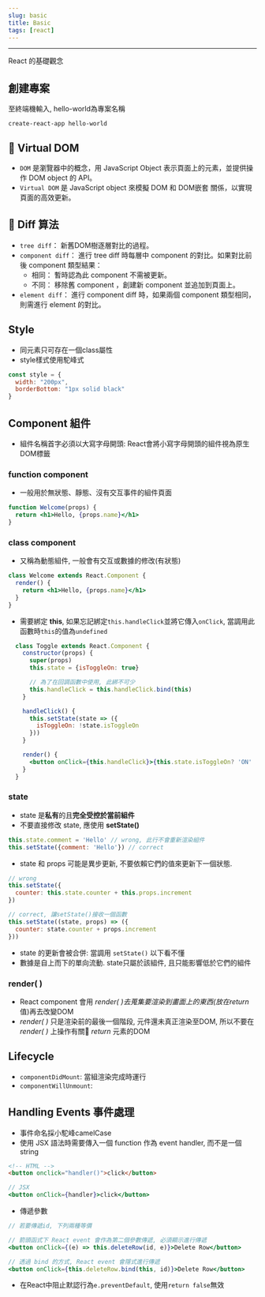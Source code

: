 ```yaml
---
slug: basic
title: Basic
tags: [react]
---
```

***

React 的基礎觀念

## 創建專案
至終端機輸入, hello-world為專案名稱
```terminal
create-react-app hello-world
```

## 🧱 Virtual DOM
- <code>DOM</code> 是瀏覽器中的概念，用 JavaScript Object 表示頁面上的元素，並提供操作 DOM object 的 API。
- <code>Virtual DOM</code> 是 JavaScript object 來模擬 DOM 和 DOM嵌套 關係，以實現頁面的高效更新。

## 🧱 Diff 算法
- <code>tree diff</code>： 新舊DOM樹逐層對比的過程。
- <code>component diff</code>： 進行 tree diff 時每層中 component 的對比。如果對比前後 component 類型結果： <br />
  - 相同： 暫時認為此 component 不需被更新。 <br />
  - 不同： 移除舊 component ，創建新 component 並追加到頁面上。
- <code>element diff</code>： 進行 component diff 時，如果兩個 component 類型相同，則需進行 element 的對比。

## Style
- 同元素只可存在一個class屬性
- style樣式使用駝峰式
```jsx
const style = {
  width: "200px",
  borderBottom: "1px solid black"
}
```

## Component 組件
- 組件名稱首字必須以大寫字母開頭: React會將小寫字母開頭的組件視為原生DOM標籤
### function component
- 一般用於無狀態、靜態、沒有交互事件的組件頁面
```jsx
function Welcome(props) {
  return <h1>Hello, {props.name}</h1>
}
```

### class component
- 又稱為動態組件, 一般會有交互或數據的修改(有狀態)
```jsx
class Welcome extends React.Component {
  render() {
    return <h1>Hello, {props.name}</h1>
  }
}
```
- 需要綁定 **this**, 如果忘記綁定`this.handleClick`並將它傳入`onClick`, 當調用此函數時`this`的值為`undefined`
```jsx
  class Toggle extends React.Component {
    constructor(props) {
      super(props)
      this.state = {isToggleOn: true}

      // 為了在回調函數中使用, 此綁不可少
      this.handleClick = this.handleClick.bind(this)
    }

    handleClick() {
      this.setState(state => ({
        isToggleOn: !state.isToggleOn
      }))
    }

    render() {
      <button onClick={this.handleClick}>{this.state.isToggleOn? 'ON' : 'OFF' }</button>
    }
  }

```

### state
- state 是**私有**的且**完全受控於當前組件**
- 不要直接修改 state, 應使用 **setState()**
```jsx
this.state.comment = 'Hello' // wrong, 此行不會重新渲染組件
this.setState({comment: 'Hello'}) // correct
```
- state 和 props 可能是異步更新, 不要依賴它們的值來更新下一個狀態.
```jsx
// wrong
this.setState({ 
  counter: this.state.counter + this.props.increment
})

// correct, 讓setState()接收一個函數
this.setState((state, props) => ({
  counter: state.counter + props.increment
}))
```
- state 的更新會被合併: 當調用 `setState()` 以下看不懂
- 數據是自上而下的單向流動. state只屬於該組件, 且只能影響低於它們的組件

### render( )
- React component 會用 *render( )*去蒐集要渲染到畫面上的東西(放在*return*值)再去改變DOM
- *render( )* 只是渲染前的最後一個階段, 元件還未真正渲染至DOM, 所以不要在 *render( )* 上操作有關 *return* 元素的DOM

## Lifecycle
- `componentDidMount`: 當組渲染完成時運行
- `componentWillUnmount`: 

## Handling Events 事件處理
- 事件命名採小駝峰camelCase
- 使用 JSX 語法時需要傳入一個 function 作為 event handler, 而不是一個 string
```HTML
<!-- HTML -->
<button onclick="handler()">click</button>
```
```jsx
// JSX
<button onClick={handler}>click</button>
```
- 傳遞參數
```jsx
// 若要傳遞id, 下列兩種等價

// 箭頭函式下 React event 會作為第二個參數傳遞, 必須顯示進行傳遞
<button onClick={(e) => this.deleteRow(id, e)}>Delete Row</button>

// 透過 bind 的方式, React event 會隱式進行傳遞
<button onClick={this.deleteRow.bind(this, id)}>Delete Row</button>
```
- 在React中阻止默認行為`e.preventDefault`, 使用`return false`無效 